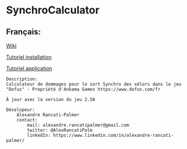 # SynchroCalculator

## Français:
 [Wiki](https://github.com/alrapal/SynchroCalculator/wiki)
 
 [Tutoriel installation](https://github.com/alrapal/SynchroCalculator/wiki/Installation)
 
 [Tutoriel application](https://github.com/alrapal/SynchroCalculator/wiki/Tutoriel)  
 
    
    Description:
    Calculateur de dommages pour le sort Synchro des xélors dans le jeu "Dofus" - Propriété d'Ankama Games https://www.dofus.com/fr
    
    À jour avec la version du jeu 2.58

    Dévelopeur:
        Alexandre Rancati-Palmer  
        contact: 
            mail: alexandre.rancatipalmer@gmail.com 
            twitter: @AlexRancatiPalm
            linkedIn: https://www.linkedin.com/in/alexandre-rancati-palmer/
 
